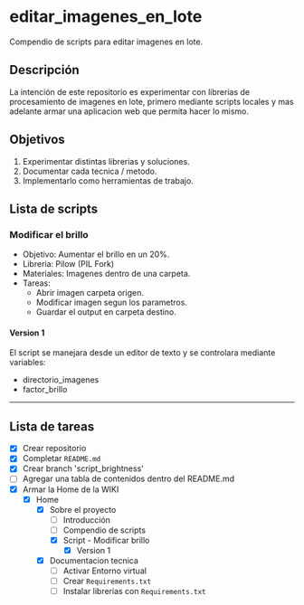 # editar_imagenes_en_lote
Compendio de scripts para editar imagenes en lote.

## Descripción

La intención de este repositorio es experimentar con librerias de procesamiento de imagenes en lote, primero mediante scripts locales y mas adelante armar una aplicacion web que permita hacer lo mismo. 

## Objetivos

1. Experimentar distintas librerias y soluciones.
2. Documentar cada tecnica / metodo.
3. Implementarlo como herramientas de trabajo.

## Lista de scripts

### Modificar el brillo

- Objetivo: Aumentar el brillo en un 20%.
- Libreria: Pilow (PIL Fork)
- Materiales: Imagenes dentro de una carpeta.
- Tareas: 
  - Abrir imagen carpeta origen. 
  - Modificar imagen segun los parametros.
  - Guardar el output en carpeta destino. 

#### Version 1

El script se manejara desde un editor de texto y se controlara mediante variables:
- directorio_imagenes
- factor_brillo 

<hr>

## Lista de tareas

- [x] Crear repositorio
- [x] Completar `README.md`
- [x] Crear branch 'script_brightness'
- [ ] Agregar una tabla de contenidos dentro del README.md
- [x] Armar la Home de la WIKI
    - [x] Home
       - [x] Sobre el proyecto
          - [ ] Introducción
          - [ ] Compendio de scripts 
          - [x] Script - Modificar brillo
             - [x] Version 1 
       - [x] Documentacion tecnica
          - [ ] Activar Entorno virtual
          - [ ] Crear `Requirements.txt`
          - [ ] Instalar librerias con `Requirements.txt`
